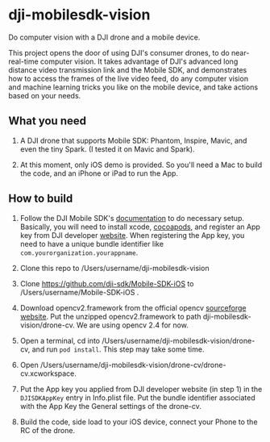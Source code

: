 # dji-mobilesdk-vision
Do computer vision with a DJI drone and a mobile device.

This project opens the door of using DJI's consumer drones, to do near-real-time computer vision. It takes advantage of DJI's advanced long distance video transmission link and the Mobile SDK, and demonstrates how to access the frames of the live video feed, do any computer vision and machine learning tricks you like on the mobile device, and take actions based on your needs.

## What you need
1. A DJI drone that supports Mobile SDK: Phantom, Inspire, Mavic, and even the tiny Spark. (I tested it on Mavic and Spark).

2. At this moment, only iOS demo is provided. So you'll need a Mac to build the code, and an iPhone or iPad to run the App.

## How to build
1. Follow the DJI Mobile SDK's [documentation](https://developer.dji.com/mobile-sdk/documentation/application-development-workflow/workflow-integrate.html#xcode-project-integration) to do necessary setup. Basically, you will need to install xcode, [cocoapods](https://guides.cocoapods.org/using/getting-started.html#getting-started), and register an App key from DJI developer [website](http://developer.dji.com/register/). When registering the App key, you need to have a unique bundle identifier like `com.yourorganization.yourappname`.

2. Clone this repo to /Users/username/dji-mobilesdk-vision

3. Clone https://github.com/dji-sdk/Mobile-SDK-iOS to /Users/username/Mobile-SDK-iOS . 

4. Download opencv2.framework from the official opencv [sourceforge website](https://sourceforge.net/projects/opencvlibrary/files/opencv-ios/2.4.13/opencv-2.4.13.2-ios-framework.zip/download). Put the unzipped opencv2.framework to path dji-mobilesdk-vision/drone-cv. We are using opencv 2.4 for now.

5. Open a terminal, cd into /Users/username/dji-mobilesdk-vision/drone-cv, and run `pod install`. This step may take some time.

6. Open /Users/username/dji-mobilesdk-vision/drone-cv/drone-cv.xcworkspace.

7. Put the App key you applied from DJI developer website (in step 1) in the `DJISDKAppKey` entry in Info.plist file. Put the bundle identifier associated with the App Key the General settings of the drone-cv.

8. Build the code, side load to your iOS device, connect your Phone to the RC of the drone.
